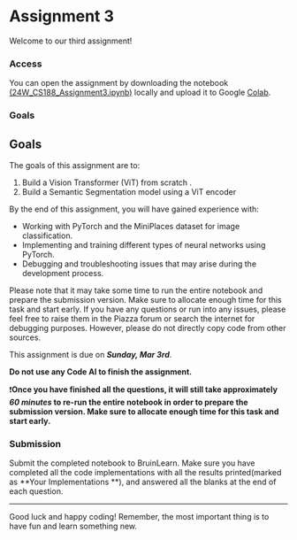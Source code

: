 # Assignment 3

Welcome to our third assignment!

### Access
You can open the assignment by downloading the notebook [(24W_CS188_Assignment3.ipynb)](./24W_CS188_Assignment3.ipynb) locally and upload it to Google [Colab](https://colab.research.google.com/).

### Goals
## Goals
The goals of this assignment are to:

1. Build a Vision Transformer (ViT) from scratch .
2. Build a Semantic Segmentation model using a ViT encoder

By the end of this assignment, you will have gained experience with:

- Working with PyTorch and the MiniPlaces dataset for image classification.
- Implementing and training different types of neural networks using PyTorch.
- Debugging and troubleshooting issues that may arise during the development process.

Please note that it may take some time to run the entire notebook and prepare the submission version. Make sure to allocate enough time for this task and start early. If you have any questions or run into any issues, please feel free to raise them in the Piazza forum or search the internet for debugging purposes. However, please do not directly copy code from other sources.

This assignment is due on ***Sunday, Mar 3rd***.

**Do not use any Code AI to finish the assignment.**

❗**Once you have finished all the questions, it will still take approximately *60 minutes* to re-run the entire notebook in order to prepare the submission version. Make sure to allocate enough time for this task and start early.**

### Submission
Submit the completed notebook to BruinLearn. Make sure you have completed all the code implementations with all the results printed(marked as **Your Implementations **), and answered all the blanks at the end of each question.

---

Good luck and happy coding! Remember, the most important thing is to have fun and learn something new.
